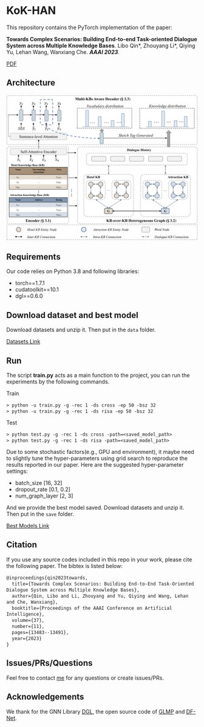 # KoK-HAN
This repository contains the PyTorch implementation of the paper: 

**Towards Complex Scenarios: Building End-to-end Task-oriented Dialogue System across Multiple Knowledge Bases**.
Libo Qin*, Zhouyang Li*, Qiying Yu, Lehan Wang, Wanxiang Che. 
***AAAI 2023***.

[PDF](https://ojs.aaai.org/index.php/AAAI/article/view/26581)

## Architecture

<img src="framework.png">

## Requirements
Our code relies on Python 3.8 and following libraries:
- torch==1.7.1
- cudatoolkit==10.1
- dgl==0.6.0

## Download dataset and best model

Download datasets and unzip it. Then put in the `data` folder.

[Datasets Link](https://drive.google.com/file/d/1uAFhifr4Dk33mgpx0F3XBh3wYat3Zhy8/view?usp=share_link)

## Run 
The script **train.py** acts as a main function to the project, you can run the experiments by the following commands.

Train
``` console
> python -u train.py -g -rec 1 -ds cross -ep 50 -bsz 32
> python -u train.py -g -rec 1 -ds risa -ep 50 -bsz 32
```

Test
```console
> python test.py -g -rec 1 -ds cross -path=<saved_model_path>
> python test.py -g -rec 1 -ds risa -path=<saved_model_path>
```

Due to some stochastic factors(e.g., GPU and environment), it maybe need to slightly tune the hyper-parameters using grid search to reproduce the results reported in our paper.
Here are the suggested hyper-parameter settings:
+ batch_size [16, 32]
+ dropout_rate [0.1, 0.2]
+ num_graph_layer [2, 3]

And we provide the best model saved.
Download datasets and unzip it. Then put in the `save` folder.

[Best Models Link](https://drive.google.com/file/d/1cqLDiGQWi-IdeGSzei87EJuxoVN3svWn/view?usp=sharing)  

## Citation
If you use any source codes included in this repo in your work, please cite the following paper. 
The bibtex is listed below:
```
@inproceedings{qin2023towards,
  title={Towards Complex Scenarios: Building End-to-End Task-Oriented Dialogue System across Multiple Knowledge Bases},
  author={Qin, Libo and Li, Zhouyang and Yu, Qiying and Wang, Lehan and Che, Wanxiang},
  booktitle={Proceedings of the AAAI Conference on Artificial Intelligence},
  volume={37},
  number={11},
  pages={13483--13491},
  year={2023}
}
```


## Issues/PRs/Questions 
Feel free to contact [me](mailto:zhouyangli@ir.hit.edu.cn) for any questions or create issues/PRs.

## Acknowledgements
We thank for the GNN Library [DGL](https://github.com/dmlc/dgl), the open source code of [GLMP](https://github.com/jasonwu0731/GLMP) and [DF-Net](https://github.com/LooperXX/DF-Net).